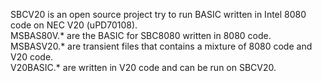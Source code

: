 SBCV20 is an open source project try to run BASIC written in Intel 8080 code on NEC V20 (uPD70108). <br>
MSBAS80V.* are the BASIC for SBC8080 written in 8080 code. <br>
MSBASV20.* are transient files that contains a mixture of 8080 code and V20 code. <br>
V20BASIC.* are written in V20 code and can be run on SBCV20. <br>
